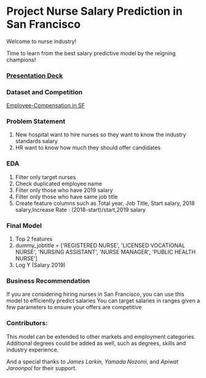 # Project Nurse Salary Prediction in San Francisco

Welcome to nurse industry! 

Time to learn from the best salary predictive model by the reigning champions!

### [Presentation Deck](https://docs.google.com/presentation/d/1QSpYMdCrlEl3wdwssKuIt7JN9-Q02OLw6fDBlcZVQaA/edit#slide=id.p)

### Dataset and Competition
[Employee-Compensation in SF](https://data.sfgov.org/City-Management-and-Ethics/Employee-Compensation/88g8-5mnd/data)

### Problem Statement

1. New hospital want to hire nurses  so they want to know the industry standards salary
2. HR want to know how much they should offer candidates
 
### EDA
1. Filter only target nurses
2. Check duplicated employee name
3. Filter only those who have 2019 salary
4. Filter only those who have same job title
5. Create feature columns such as Total year, Job Title, Start salary, 2018 salary,Increase Rate : (2018-start)/start,2019 salary

### Final Model
1. Top 2 features
2. dummy_jobtitle = ['REGISTERED NURSE', 'LICENSED VOCATIONAL NURSE', 'NURSING ASSISTANT', 'NURSE MANAGER', 'PUBLIC HEALTH NURSE']
3. Log Y (Salary 2019)

### Business Recommendation
If you are considering hiring nurses in San Francisco, you can use this model to efficiently predict salaries
You can target salaries in ranges given a few parameters to ensure your offers are competitive

### Contributors:
This model can be extended to other markets and employment categories.
Additional degrees could be added as well, such as degrees, skills and industry experience.


And a special thanks to *James Larkin*, *Yamada Nozomi*, and *Apiwat Jaroonpol* for their support.
